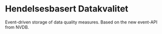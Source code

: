 # Hendelsesbasert Datakvalitet
Event-driven storage of data quality measures. Based on the new event-API from NVDB.
